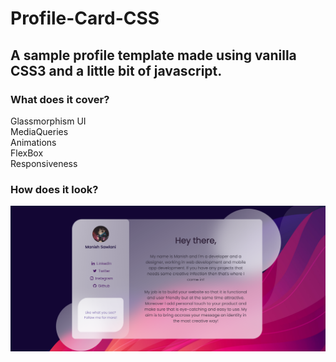 # Profile-Card-CSS

## A sample profile template made using vanilla CSS3 and a little bit of javascript.

### What does it cover?

Glassmorphism UI<br/>
MediaQueries<br/>
Animations<br/>
FlexBox<br/>
Responsiveness

### How does it look?

<div align="center">
  <img src="./images/index.png" width="700px"/>
</div>
